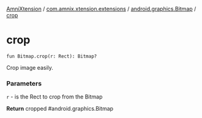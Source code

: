 [AmniXtension](../../index.md) / [com.amnix.xtension.extensions](../index.md) / [android.graphics.Bitmap](index.md) / [crop](./crop.md)

# crop

`fun Bitmap.crop(r: Rect): Bitmap?`

Crop image easily.

### Parameters

`r` - is the Rect to crop from the Bitmap

**Return**
cropped #android.graphics.Bitmap

